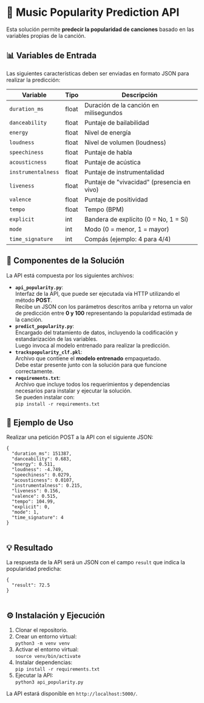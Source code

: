 <h1>🎵 Music Popularity Prediction API</h1>

<p>Esta solución permite <strong>predecir la popularidad de canciones</strong> basado en las variables propias de la canción.</p>

<h2>📊 Variables de Entrada</h2>

<p>Las siguientes características deben ser enviadas en formato JSON para realizar la predicción:</p>

<table>
  <thead>
    <tr>
      <th>Variable</th>
      <th>Tipo</th>
      <th>Descripción</th>
    </tr>
  </thead>
  <tbody>
    <tr><td><code>duration_ms</code></td><td>float</td><td>Duración de la canción en milisegundos</td></tr>
    <tr><td><code>danceability</code></td><td>float</td><td>Puntaje de bailabilidad</td></tr>
    <tr><td><code>energy</code></td><td>float</td><td>Nivel de energía</td></tr>
    <tr><td><code>loudness</code></td><td>float</td><td>Nivel de volumen (loudness)</td></tr>
    <tr><td><code>speechiness</code></td><td>float</td><td>Puntaje de habla</td></tr>
    <tr><td><code>acousticness</code></td><td>float</td><td>Puntaje de acústica</td></tr>
    <tr><td><code>instrumentalness</code></td><td>float</td><td>Puntaje de instrumentalidad</td></tr>
    <tr><td><code>liveness</code></td><td>float</td><td>Puntaje de "vivacidad" (presencia en vivo)</td></tr>
    <tr><td><code>valence</code></td><td>float</td><td>Puntaje de positividad</td></tr>
    <tr><td><code>tempo</code></td><td>float</td><td>Tempo (BPM)</td></tr>
    <tr><td><code>explicit</code></td><td>int</td><td>Bandera de explícito (0 = No, 1 = Sí)</td></tr>
    <tr><td><code>mode</code></td><td>int</td><td>Modo (0 = menor, 1 = mayor)</td></tr>
    <tr><td><code>time_signature</code></td><td>int</td><td>Compás (ejemplo: 4 para 4/4)</td></tr>
  </tbody>
</table>

<h2>🚀 Componentes de la Solución</h2>

<p>La API está compuesta por los siguientes archivos:</p>
<ul>
  <li><strong><code>api_popularity.py</code></strong>:<br>
    Interfaz de la API, que puede ser ejecutada vía HTTP utilizando el método <strong>POST</strong>.<br>
    Recibe un JSON con los parámetros descritos arriba y retorna un valor de predicción entre <strong>0 y 100</strong> representando la popularidad estimada de la canción.
  </li>
  <li><strong><code>predict_popularity.py</code></strong>:<br>
    Encargado del tratamiento de datos, incluyendo la codificación y estandarización de las variables.<br>
    Luego invoca al modelo entrenado para realizar la predicción.
  </li>
  <li><strong><code>trackspopularity_clf.pkl</code></strong>:<br>
    Archivo que contiene el <strong>modelo entrenado</strong> empaquetado.<br>
    Debe estar presente junto con la solución para que funcione correctamente.
  </li>
  <li><strong><code>requirements.txt</code></strong>:<br>
    Archivo que incluye todos los requerimientos y dependencias necesarios para instalar y ejecutar la solución.<br>
    Se pueden instalar con:<br>
    <code>pip install -r requirements.txt</code>
  </li>
</ul>

<h2>📝 Ejemplo de Uso</h2>

<p>Realizar una petición POST a la API con el siguiente JSON:</p>

<pre>
<code>{
  "duration_ms": 151387,
  "danceability": 0.683,
  "energy": 0.511,
  "loudness": -4.749,
  "speechiness": 0.0279,
  "acousticness": 0.0107,
  "instrumentalness": 0.215,
  "liveness": 0.156,
  "valence": 0.515,
  "tempo": 104.99,
  "explicit": 0,
  "mode": 1,
  "time_signature": 4
}
</code>
</pre>

<h2>💡 Resultado</h2>

<p>La respuesta de la API será un JSON con el campo <code>result</code> que indica la popularidad predicha:</p>

<pre>
<code>{
  "result": 72.5
}
</code>
</pre>

<h2>⚙️ Instalación y Ejecución</h2>

<ol>
  <li>Clonar el repositorio.</li>
  <li>Crear un entorno virtual:<br><code>python3 -m venv venv</code></li>
  <li>Activar el entorno virtual:<br><code>source venv/bin/activate</code></li>
  <li>Instalar dependencias:<br><code>pip install -r requirements.txt</code></li>
  <li>Ejecutar la API:<br><code>python3 api_popularity.py</code></li>
</ol>

<p>La API estará disponible en <code>http://localhost:5000/</code>.</p>
